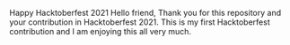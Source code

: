 Happy Hacktoberfest 2021 
Hello friend, Thank you for this repository and your contribution in Hacktoberfest 2021.
This is my first Hacktoberfest contribution and I am enjoying this all very much.
